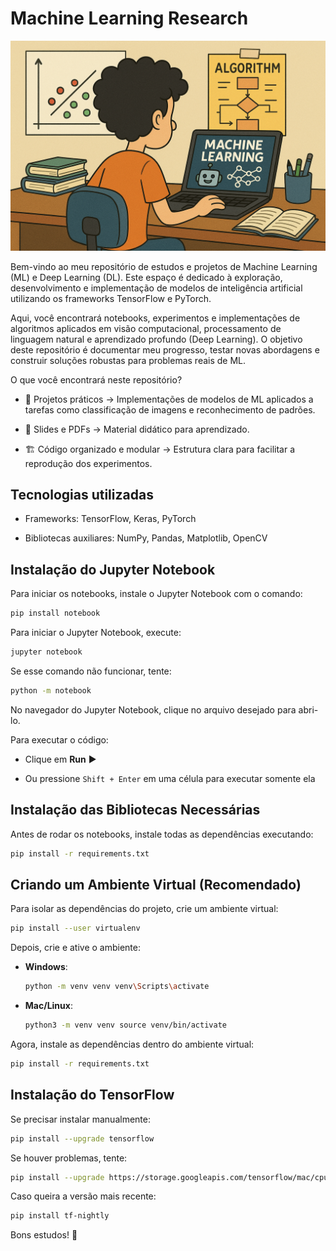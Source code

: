 # Machine Learning Research

<img src="src/png_capa.png" alt="Capa" width="600"/>

Bem-vindo ao meu repositório de estudos e projetos de Machine Learning (ML) e Deep Learning (DL). Este espaço é dedicado à exploração, desenvolvimento e implementação de modelos de inteligência artificial utilizando os frameworks TensorFlow e PyTorch.

Aqui, você encontrará notebooks, experimentos e implementações de algoritmos aplicados em visão computacional, processamento de linguagem natural e aprendizado profundo (Deep Learning). O objetivo deste repositório é documentar meu progresso, testar novas abordagens e construir soluções robustas para problemas reais de ML.

O que você encontrará neste repositório?

- 📌 Projetos práticos → Implementações de modelos de ML aplicados a tarefas como classificação de imagens e reconhecimento de padrões.

- 📄 Slides e PDFs → Material didático para aprendizado.

- 🏗 Código organizado e modular → Estrutura clara para facilitar a reprodução dos experimentos.

## Tecnologias utilizadas

- Frameworks: TensorFlow, Keras, PyTorch

- Bibliotecas auxiliares: NumPy, Pandas, Matplotlib, OpenCV


## **Instalação do Jupyter Notebook**

Para iniciar os notebooks, instale o Jupyter Notebook com o comando:

```bash
pip install notebook
```

Para iniciar o Jupyter Notebook, execute:

```bash
jupyter notebook
```

Se esse comando não funcionar, tente:

```bash
python -m notebook
```

No navegador do Jupyter Notebook, clique no arquivo desejado para abri-lo.

Para executar o código:

- Clique em **Run** ▶️

- Ou pressione `Shift + Enter` em uma célula para executar somente ela

## **Instalação das Bibliotecas Necessárias**

Antes de rodar os notebooks, instale todas as dependências executando:

```bash
pip install -r requirements.txt
```

## **Criando um Ambiente Virtual (Recomendado)**

Para isolar as dependências do projeto, crie um ambiente virtual:

```bash
pip install --user virtualenv
```

Depois, crie e ative o ambiente:

- **Windows**:

  ```bash
  python -m venv venv venv\Scripts\activate
  ```

- **Mac/Linux**:

  ```bash
  python3 -m venv venv source venv/bin/activate
  ```

Agora, instale as dependências dentro do ambiente virtual:

```bash
pip install -r requirements.txt
```

## **Instalação do TensorFlow**

Se precisar instalar manualmente:

```bash
pip install --upgrade tensorflow
```

Se houver problemas, tente:

```bash
pip install --upgrade https://storage.googleapis.com/tensorflow/mac/cpu/tensorflow-0.12.0-py3-none-any.whl
```

Caso queira a versão mais recente:
```bash
pip install tf-nightly
```

Bons estudos! 🚀
